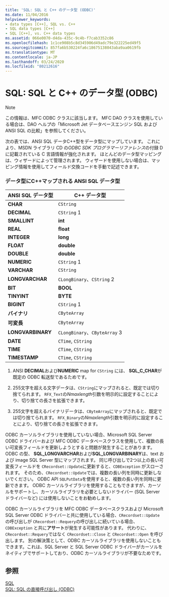```yaml
---
title: 'SQL: SQL と C++ のデータ型 (ODBC)'
ms.date: 11/04/2016
helpviewer_keywords:
- data types [C++], SQL vs. C++
- SQL data types [C++]
- SQL [C++], vs. C++ data types
ms.assetid: 066e0070-d4da-435c-9c4b-f7cab3352c86
ms.openlocfilehash: 1c1ce908b5c8d345906d49adc79e322225ed49f5
ms.sourcegitcommit: 857fa6b530224fa6c18675138043aba9aa0619fb
ms.translationtype: MT
ms.contentlocale: ja-JP
ms.lasthandoff: 03/24/2020
ms.locfileid: "80212616"
---
```

# <a name="sql-sql-and-c-data-types-odbc"></a>SQL: SQL と C++ のデータ型 (ODBC)

> [!NOTE]
>  この情報は、MFC ODBC クラスに該当します。 MFC DAO クラスを使用している場合は、DAO ヘルプの「Microsoft Jet データベースエンジン SQL および ANSI SQL の比較」を参照してください。

次の表では、ANSI SQL データC++型をデータ型にマップしています。 これにより、MSDN ライブラリ CD の*ODBC SDK* *プログラマーリファレンス*の付録 D に記載されている C 言語情報が強化されます。 ほとんどのデータ型マッピングは、ウィザードによって管理されます。 ウィザードを使用しない場合は、マッピング情報を使用してフィールド交換コードを手動で記述できます。

### <a name="ansi-sql-data-types-mapped-to-c-data-types"></a>データ型にC++マップされる ANSI SQL データ型

|ANSI SQL データ型|C++ データ型|
|------------------------|---------------------|
|**CHAR**|`CString`|
|**DECIMAL**|`CString` 1|
|**SMALLINT**|**int**|
|**REAL**|**float**|
|**INTEGER**|**long**|
|**FLOAT**|**double**|
|**DOUBLE**|**double**|
|**NUMERIC**|`CString` 1|
|**VARCHAR**|`CString`|
|**LONGVARCHAR**|`CLongBinary`、`CString` 2|
|**BIT**|**BOOL**|
|**TINYINT**|**BYTE**|
|**BIGINT**|`CString` 1|
|**バイナリ**|`CByteArray`|
|**可変長**|`CByteArray`|
|**LONGVARBINARY**|`CLongBinary`、`CByteArray` 3|
|**DATE**|`CTime`, `CString`|
|**TIME**|`CTime`, `CString`|
|**TIMESTAMP**|`CTime`, `CString`|

1. ANSI **DECIMAL**および**NUMERIC** map for `CString` には、 **SQL_C_CHAR**が既定の ODBC 転送型であるためです。

2. 255文字を超える文字データは、`CString`にマップされると、既定では切り捨てられます。 `RFX_Text`の*Nmaxlength*引数を明示的に設定することにより、切り捨ての長さを拡張できます。

3. 255文字を超えるバイナリデータは、`CByteArray`にマップされると、既定では切り捨てられます。 `RFX_Binary`の*Nmaxlength*引数を明示的に設定することにより、切り捨ての長さを拡張できます。

ODBC カーソルライブラリを使用していない場合、Microsoft SQL Server ODBC ドライバーおよび MFC ODBC データベースクラスを使用して、複数の長い可変長フィールドを更新しようとすると問題が発生することがあります。 ODBC の型、 **SQL_LONGVARCHAR**および**SQL_LONGVARBINARY**は、text および image SQL Server 型にマップされます。 同じ呼び出しで2つ以上の長い可変長フィールドを `CRecordset::Update`に更新すると、`CDBException` がスローされます。 そのため、`CRecordset::Update`では、複数の長い列を同時に更新しないでください。 ODBC API `SQLPutData`を使用すると、複数の長い列を同時に更新できます。 ODBC カーソルライブラリを使用することもできますが、カーソルをサポートし、カーソルライブラリを必要としないドライバー (SQL Server ドライバーなど) には使用しないことをお勧めします。

ODBC カーソルライブラリを MFC ODBC データベースクラスおよび Microsoft SQL Server ODBC ドライバーと共に使用している場合、`CRecordset::Update` の呼び出しが `CRecordset::Requery`の呼び出しに続いている場合、`CDBException` と共に**アサート**が発生する可能性があります。 代わりに、`CRecordset::Requery`ではなく `CRecordset::Close` と `CRecordset::Open` を呼び出します。 別の解決策として、ODBC カーソルライブラリを使用しないこともできます。これは、SQL Server と SQL Server ODBC ドライバーがカーソルをネイティブでサポートしており、ODBC カーソルライブラリが不要なためです。

## <a name="see-also"></a>参照

[SQL](../../data/odbc/sql.md)<br/>
[SQL: SQL の直接呼び出し (ODBC)](../../data/odbc/sql-making-direct-sql-calls-odbc.md)
